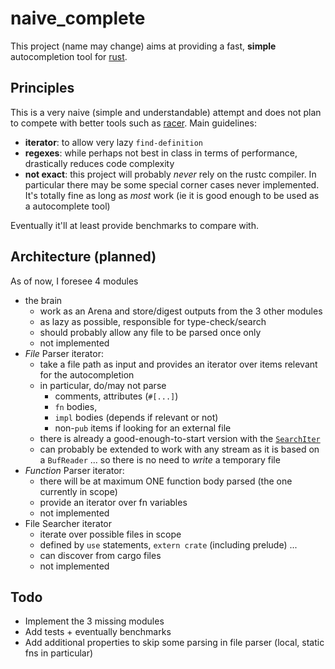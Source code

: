 # naive_complete

This project (name may change) aims at providing a fast, **simple**
autocompletion tool for [rust](http://www.rust-lang.org/).

## Principles

This is a very naive (simple and understandable) attempt and does not plan to
compete with better tools such as [racer](https://github.com/phildawes/racer).
Main guidelines:
- **iterator**: to allow very lazy `find-definition`
- **regexes**: while perhaps not best in class in terms of performance,
drastically reduces code complexity
- **not exact**: this project will probably *never* rely on the rustc compiler.
  In particular there may be some special corner cases never implemented.
  It's totally fine as long as *most* work
  (ie it is good enough to be used as a autocomplete tool)

Eventually it'll at least provide benchmarks to compare with.

## Architecture (planned)

As of now, I foresee 4 modules
- the brain
  - work as an Arena and store/digest outputs from the 3 other modules
  - as lazy as possible, responsible for type-check/search
  - should probably allow any file to be parsed once only
  - not implemented
- *File* Parser iterator:
  - take a file path as input and provides an iterator over items relevant for
  the autocompletion
  - in particular, do/may not parse
    - comments, attributes (`#[...]`)
    - `fn` bodies,
    - `impl` bodies (depends if relevant or not)
    - non-`pub` items if looking for an external file
  - there is already a good-enough-to-start version with the [`SearchIter`](https://github.com/tafia/naive_complete/blob/master/src/main.rs#L39-L44)
  - can probably be extended to work with any stream as it is based on a
  `BufReader` ... so there is no need to *write* a temporary file
- *Function* Parser iterator:
  - there will be at maximum ONE function body parsed (the one currently in scope)
  - provide an iterator over fn variables
  - not implemented
- File Searcher iterator
  - iterate over possible files in scope
  - defined by `use` statements, `extern crate` (including prelude) ...
  - can discover from cargo files
  - not implemented

## Todo

- Implement the 3 missing modules
- Add tests + eventually benchmarks
- Add additional properties to skip some parsing in file parser (local,
  static fns in particular)
